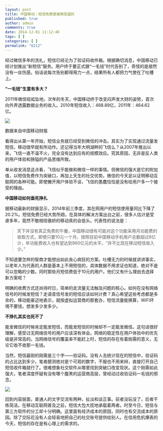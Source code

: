```yaml
---
layout: post
title: 中国移动：短信免费是被微信逼的
published: true
author: admin
comments: true
date: 2014-12-01 11:12:40
tags: [ ]
categories: [ ]
permalink: "6212"
---
```

经过微信多年的洗礼，短信已经沦为了验证码收件箱。根据确切消息，中国移动已经计划推出“新短信”服务。用户终于要正式跟“一毛钱”时代告别了，奇怪的是居然没有一丝伤感。俗话说每次告别都得用力一点，结果所有人都把力气使在了吐槽上。

**“一毛钱”生意有多大？**

2011年微信呱呱坠地，次年的冬天，中国移动终于改变闷声发大财的姿势，首次向外界透露数据业务的收入。2010年短信收入：468.89亿，2011年：464.62亿。

![][1]

数据来自中国移动财报

看得出从第一年开始，短信业务就已经受到微信的冲击。其实为了实现通过流量发短信，移动很早就有所动作。还记得当年大明湖畔的飞信么？从2007年推出以来，飞信一直不温不火，完全没有达到应有的规模效应。究其原因，无非是反人类的用户体验和狭隘的产品思维所致。

单从收发消息这点看，飞信似乎能做和微信一样的事情。但微信的强大是它的附加值，以短信免费作为突破口，再加上天生的社交优势。微信的今天足以证明移动互联网的各种可能。即使撇开用户体验不谈，飞信的愚蠢恰恰是没有给用户多一个接受的理由。

**中国移动如何垂死挣扎**

据移动最新的财报显示，2014年前三季度，其在网用户的短信使用量同比下降了20.2%。短信免费已经大势所趋，在具体的解决方案出台之前，很多人估计是受虐多年，竟然不敢相信傲娇的移动真的会低头。代表性的说法是：

> 天下并没有真正免费的午餐，中国移动很有可能对这个功能采用月功能费的收取方式，即使只要10元一个月，按照目前中国移动手机用户总数超过8亿计，年功能费收入也有望达到960亿元的水平，“并不比现在移动短信收入少。”

不知道要怎样的智商才能想出如此丧心病狂的方案。吐槽无力的时候就讲讲事实，以老年人为代表的人群是基本上不用短信的，具体数据不用求证也知道，绝对不是可以忽略的少数。同时那些月短信费低于10元的用户。他们又有什么理由去选择新方案呢？

明确的收费方式还尚待时日，简单的走流量无法触及问题的核心。如何在没有网络信号的时候发短信？走语音信号发的短信应该如何计费？真心希望这些考虑都是多余的，移动能豪迈地表示，就按虚拟运营商的那套办，短信流量能换算，WiFi环境不要钱，想发多少发多少。

**不挣扎其实也死不了**

能发微信的时候肯定能发短信，而能发短信的时候却不一定能发微信。这句话很好理解，感受过无网络信号的用户应该深有体会。网络的稳定性在用户体验中的优先级是非常高的。当网络信号的覆盖率不能赶上时，短信的存在有着刚需的意义，无论它收不收那一毛钱。

当然，短信最刚的刚需是三个字——验证码。没有人去统计现在的短信中，验证码的占比达到多少。笔者臆测绝对是个可观的数字，不服也不用来辩，直接打开自己短信收件箱就行了。很难想象社交软件从哪里找到突破口改变现状。这个刚需如此强大，笔者深度怀疑有没有哪个腹黑的运营商高层，曾经动过收验证码一毛钱的邪念。

![][2]

回到内容层面，普通人的文字交流有两种，扯淡和谈正事。前者没玩没了，后者干练简洁。在移动互联网普及之前，短信大包大揽地承载着两者。时至今日，短信与第三方软件的分工却十分明确。这里面有经济成本的原因，同时也有交流成本的原因。除了交际花没有人会轻易地把自己的社交账号提供给别人。在信用危机爆表的今天，短信的存在是有心理上的需求的。

 [1]: http://yongz.com/yz/wp-content/uploads/2014/12/0851c129d837e933e9a0348cdf5b94b1.jpg
 [2]: http://yongz.com/yz/wp-content/uploads/2014/12/781030c70138150a886bd129e3d3ba9d.png